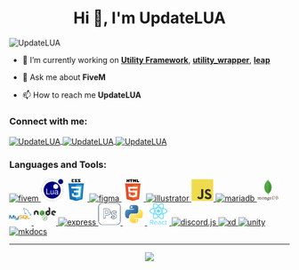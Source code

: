 <h1 align="center">Hi 👋, I'm UpdateLUA</h1>

<p align="left"> <img src="https://komarev.com/ghpvc/?username=UpdateLUA&label=Profile%20views&color=0e75b6&style=flat" alt="UpdateLUA" /> </p>

- 🔭 I’m currently working on [**Utility Framework**](https://github.com/UpdateLUA), [**utility_wrapper**](https://github.com/UpdateLUA), [**leap**](https://github.com/UpdateLUA)

- 💬 Ask me about **FiveM**

- 📫 How to reach me **UpdateLUA**
<h3 align="left">Connect with me:</h3>
<p align="left">
  <a href="https://github.com/UpdateLUA" target="blank">
    <img align="center" src="https://raw.githubusercontent.com/rahuldkjain/github-profile-readme-generator/master/src/images/icons/Social/twitter.svg" alt="UpdateLUA" height="30" width="40" />
  </a>
  <a href="https://github.com/UpdateLUA" target="blank">
    <img align="center" src="https://raw.githubusercontent.com/rahuldkjain/github-profile-readme-generator/master/src/images/icons/Social/youtube.svg" alt="UpdateLUA" height="30" width="40" />
  </a>
  <a href="https://github.com/UpdateLUA" target="blank">
    <img align="center" src="https://raw.githubusercontent.com/rahuldkjain/github-profile-readme-generator/master/src/images/icons/Social/discord.svg" alt="UpdateLUA" height="30" width="40" />
  </a>
</p>
<h3 align="left">Languages and Tools:</h3>
<p align="left">
  <a href="https://fivem.net" target="_blank" rel="noreferrer">
    <img src="https://www.freelogovectors.net/svg09/fivem-logo-freelogovectors.net_.svg" alt="fivem" width="40" height="40" />
  </a>
  <a>
    <img src="https://raw.githubusercontent.com/devicons/devicon/master/icons/lua/lua-original-wordmark.svg" width="40" height="40" />
  </a>
  <a href="https://www.w3schools.com/css/" target="_blank" rel="noreferrer">
    <img src="https://raw.githubusercontent.com/devicons/devicon/master/icons/css3/css3-original-wordmark.svg" alt="css3" width="40" height="40" />
  </a>
  <a href="https://www.figma.com/" target="_blank" rel="noreferrer">
    <img src="https://www.vectorlogo.zone/logos/figma/figma-icon.svg" alt="figma" width="40" height="40" />
  </a>
  <a href="https://www.w3.org/html/" target="_blank" rel="noreferrer">
    <img src="https://raw.githubusercontent.com/devicons/devicon/master/icons/html5/html5-original-wordmark.svg" alt="html5" width="40" height="40" />
  </a>
  <a href="https://www.adobe.com/in/products/illustrator.html" target="_blank" rel="noreferrer">
    <img src="https://www.vectorlogo.zone/logos/adobe_illustrator/adobe_illustrator-icon.svg" alt="illustrator" width="40" height="40" />
  </a>
  <a href="https://developer.mozilla.org/en-US/docs/Web/JavaScript" target="_blank" rel="noreferrer">
    <img src="https://raw.githubusercontent.com/devicons/devicon/master/icons/javascript/javascript-original.svg" alt="javascript" width="40" height="40" />
  </a>
  <a href="https://mariadb.org/" target="_blank" rel="noreferrer">
    <img src="https://www.vectorlogo.zone/logos/mariadb/mariadb-icon.svg" alt="mariadb" width="40" height="40" />
  </a>
  <a href="https://www.mongodb.com/" target="_blank" rel="noreferrer">
    <img src="https://raw.githubusercontent.com/devicons/devicon/master/icons/mongodb/mongodb-original-wordmark.svg" alt="mongodb" width="40" height="40" />
  </a>
  <a href="https://www.mysql.com/" target="_blank" rel="noreferrer">
    <img src="https://raw.githubusercontent.com/devicons/devicon/master/icons/mysql/mysql-original-wordmark.svg" alt="mysql" width="40" height="40" />
  </a>
  <a href="https://nodejs.org" target="_blank" rel="noreferrer">
    <img src="https://raw.githubusercontent.com/devicons/devicon/master/icons/nodejs/nodejs-original-wordmark.svg" alt="nodejs" width="40" height="40" />
  </a>
  <a href="https://expressjs.com" target="_blank" rel="noreferrer">
    <img src="https://www.vectorlogo.zone/logos/expressjs/expressjs-icon.svg" alt="express" width="40" height="40" />
  </a>
  <a href="https://www.photoshop.com/en" target="_blank" rel="noreferrer">
    <img src="https://raw.githubusercontent.com/devicons/devicon/master/icons/photoshop/photoshop-line.svg" alt="photoshop" width="40" height="40" />
  </a>
  <a href="https://www.python.org" target="_blank" rel="noreferrer">
    <img src="https://raw.githubusercontent.com/devicons/devicon/master/icons/python/python-original.svg" alt="python" width="40" height="40" />
  </a>
  <a href="https://reactjs.org/" target="_blank" rel="noreferrer">
    <img src="https://raw.githubusercontent.com/devicons/devicon/master/icons/react/react-original-wordmark.svg" alt="react" width="40" height="40" />
  </a>
  <a href="https://discord.js.org" target="_blank" rel="noreferrer">
    <img src="https://www.vectorlogo.zone/logos/js_discord/js_discord-icon.svg" alt="discord.js" width="40" height="40" />
  </a>
  <a href="https://www.adobe.com/products/xd.html" target="_blank" rel="noreferrer">
    <img src="https://cdn.worldvectorlogo.com/logos/adobe-xd.svg" alt="xd" width="40" height="40" />
  </a>
  <a href="https://unity.com" target="_blank" rel="noreferrer">
    <img src="https://www.vectorlogo.zone/logos/unity3d/unity3d-icon.svg" alt="unity" width="40" height="40" />
  </a>
  <a href="https://squidfunk.github.io/mkdocs-material/" target="_blank" rel="noreferrer">
    <img src="https://i.imgur.com/2hU1ia7.png" alt="mkdocs" width="40" height="40" />
  </a>
</p>

---

<p align="center">
 <img width="420" src="https://github-readme-stats.vercel.app/api?username=UpdateLUA&count_private=true&show_icons=true&title_color=0071ff&text_color=ffffff&icon_color=0071ff&hide_border=true&bg_color=282a36&layout=compact&hide_title=false&hide_rank=false">
</p>
